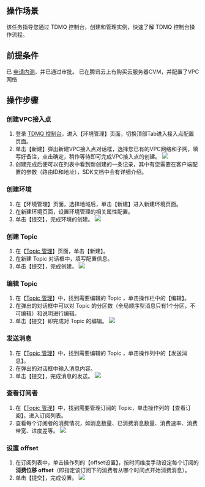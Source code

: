 ## 操作场景
该任务指导您通过 TDMQ 控制台，创建和管理实例，快速了解 TDMQ 控制台操作流程。

## 前提条件
已 [申请内测](https://cloud.tencent.com/apply/p/0f6psgxhltch)，并已通过审批。
已在腾讯云上有购买云服务器CVM，并配置了VPC网络

## 操作步骤

### 创建VPC接入点
1. 登录 [TDMQ 控制台](https://console.cloud.tencent.com/tdmq)，进入【环境管理】页面，切换顶部Tab进入接入点配置页面。
2. 单击【新建】弹出新建VPC接入点对话框，选择您已有的VPC网络和子网，填写好备注，点击确定，稍作等待即可完成VPC接入点的创建。
![](https://main.qcloudimg.com/raw/c78d9d4f834cebbeaa848ec09177cf26.png)
3. 创建完成后便可以在列表中看到新创建的一条记录，其中有您需要在客户端配置的参数（路由ID和地址），SDK文档中会有详细介绍。

### 创建环境
1. 在【环境管理】页面，选择地域后，单击【新建】进入新建环境页面。
2. 在新建环境页面，设置环境管理的相关属性配置。
3. 单击【提交】，完成环境的创建。
 ![](https://main.qcloudimg.com/raw/249aaad06d77782bc2bb940d6b028651.png)

### 创建 Topic
1. 在【[Topic 管理](https://console.cloud.tencent.com/tdmq/topic)】页面，单击【新建】。
2. 在新建 Topic 对话框中，填写配置信息。
3. 单击【提交】，完成创建。
![](https://main.qcloudimg.com/raw/3a53fe8fa4ae2e0e1307b8fccf2afc8f.png)


### 编辑 Topic
1. 在【[Topic 管理](https://console.cloud.tencent.com/tdmq/topic)】中，找到需要编辑的 Topic ，单击操作栏中的【编辑】。
2. 在弹出的对话框中可以对 Topic 的分区数（全局顺序型消息只有1个分区，不可编辑）和说明进行编辑。
3. 单击【提交】即完成对 Topic 的编辑。
![](https://main.qcloudimg.com/raw/17904a5e931b0f5654550f762a354f06.png)

### 发送消息
1.  在【[Topic 管理](https://console.cloud.tencent.com/tdmq/topic)】中，找到需要编辑的 Topic ，单击操作列中的【发送消息】。
2. 在弹出的对话框中输入消息内容。
3. 单击【提交】，完成消息的发送。
![](https://main.qcloudimg.com/raw/2962bfe289ab88a167fb8d94feed37fe.png)


### 查看订阅者
1. 在【[Topic 管理](https://console.cloud.tencent.com/tdmq/topic)】中，找到需要管理订阅的 Topic，单击操作列的【查看订阅】，进入订阅列表。
2. 查看每个订阅者的消费情况，如消息数量、已消费消息数量、消费速率、消费带宽、进度差等。
![](https://main.qcloudimg.com/raw/9a52b3f6b34eb19905ca3cc8d2d0db4c.png)

### 设置 offset
1. 在订阅列表中，单击操作列的【offset设置】，按时间维度手动设定每个订阅的**消费位移 offset**（即指定该订阅下的消费者从哪个时间点开始消费消息）。
2. 单击【提交】，完成设置。
![](https://main.qcloudimg.com/raw/abc24bdebba5c70cbaee0d14ea40ab20.png)


